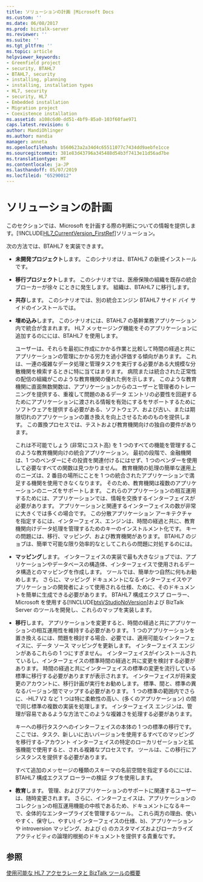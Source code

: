 ```yaml
---
title: ソリューションの計画 |Microsoft Docs
ms.custom: ''
ms.date: 06/08/2017
ms.prod: biztalk-server
ms.reviewer: ''
ms.suite: ''
ms.tgt_pltfrm: ''
ms.topic: article
helpviewer_keywords:
- Greenfield project
- security, BTAHL7
- BTAHL7, security
- installing, planning
- installing, installation types
- HL7, security
- security, HL7
- Embedded installation
- Migration project
- Coexistence installation
ms.assetid: a108c6d0-dd51-4bf9-85a0-103f60fae971
caps.latest.revision: 6
author: MandiOhlinger
ms.author: mandia
manager: anneta
ms.openlocfilehash: b560623a2a34d4c65511077c7434dd9aebfe1cce
ms.sourcegitcommit: 381e83d43796a345488d54b3f7413e11d56ad7be
ms.translationtype: MT
ms.contentlocale: ja-JP
ms.lasthandoff: 05/07/2019
ms.locfileid: "65290012"
---
```

# <a name="planning-for-your-solution"></a>ソリューションの計画
このセクションでは、Microsoft を計画する際の判断についての情報を提供します。[!INCLUDE[HL7_CurrentVersion_FirstRef](../../includes/hl7-currentversion-firstref-md.md)]ソリューション。  
  
 次の方法では、BTAHL7 を実装できます。  
  
- **未開発プロジェクト**します。 このシナリオは、BTAHL7 の新規インストールです。  
  
- **移行プロジェクト**します。 このシナリオでは、医療保険の組織を既存の統合ブローカーが徐々 にときに発生します。 組織は、BTAHL7 に移行します。  
  
- **共存**します。 このシナリオでは、別の統合エンジン BTAHL7 サイド バイ サイドのインストールでは。  
  
- **埋め込み**します。 このシナリオには、BTAHL7 の基幹業務アプリケーション内で統合が含まれます。 HL7 メッセージング機能をそのアプリケーションに追加するのにには、BTAHL7 を使用します。  
  
  ユーザーは、それらを最初に作成にかかる作業と比較して時間の経過と共にアプリケーションの管理にかかる労力を過小評価する傾向があります。 これは、一連の複雑なデータ処理と管理タスクを実行する必要がある大規模な分散機関を検索するときに特に当てはまります。 病院または統合された正常性の配信の組織がこのような教育機関の優れた例を示します。 このような教育機関に直面無数関数は、アプリケーションからのユーザーと管理者のトレーニングを提供する、重複して問題のあるデータ エントリの必要性を回避するためにアプリケーションに渡される情報を有効にするをサポートするためにソフトウェアを提供する必要がある、ソフトウェア、および古い、または期限切れのアプリケーションの置き換えを向上させるためのものを提供します。 この置換プロセスでは、テストおよび教育機関向けの独自の要件があります。  
  
  これは不可能でしょう (非常にコスト高) を 1 つのすべての機能を管理するこのような教育機関向けの統合アプリケーション。 最初の段階で、金融機関は、1 つのベンダーにその投資を関連付けるにはせず、1 つのベンダーを使用して必要なすべての関数は見つかりません。 教育機関の処理の簡単な運用上のニーズは、2 番目の場所にことを 1 つの統合されたアプリケーションで満足する機関を使用できなくなります。 そのため、教育機関は複数のアプリケーションのニーズをサポートします。 これらのアプリケーションの相互運用するためには、アプリケーションでは、情報を交換するインターフェイスが必要があります。 アプリケーションと関連するインターフェイスの数が非常に大きくでは多くの場合です。 この分散アプリケーション アーキテクチャを指定するには、インターフェイス、エンジンは、時間の経過と共に、教育機関向けデータ処理を管理するためのキーのインストルメント化です。 キーの問題には、移行、マッピング、および教育機関があります。 BTAHL7 のジョブは、簡単で可能な限り効率的なとしてこれらの問題に対処するのには。  
  
- **マッピング**します。 インターフェイスの実装で最も大きなジョブでは、アプリケーションやデータベースの構造体、インターフェイスで使用されるデータ構造とのマッピングを作成します。 ツールでは、簡単かつ自然に何もお勧めします。 さらに、マッピング ドキュメントになるインターフェイスやアプリケーションの開発者によって使用される仕様、ために、そのドキュメントを簡単に生成できる必要があります。 BTAHL7 構成エクスプ ローラー、Microsoft を使用する[!INCLUDE[btsVStudioNoVersion](../../includes/btsvstudionoversion-md.md)]および BizTalk Server のツールを開発し、これらのマップを実装します。  
  
- **移行**します。 アプリケーションを変更すると、時間の経過と共にアプリケーションの相互運用性を維持する必要があります。 1 つのアプリケーションを置き換えるには、問題を検討する場合、必要では、適用可能なインターフェイスに、データ ソース マッピングを更新します。 インターフェイス エンジンがあるこれらの 1 つにすぎません。 インターフェイスがインストールされているし、インターフェイスの標準時間の経過と共に変更を検討する必要があります。 時間の経過と共にインターフェイスの標準の変更を流行している標準に移行する必要がありますが表示されます。 インターフェイスが将来変更のアカウントに、移行計画が実行をお勧めします。 標準、間と、標準の異なるバージョン間でマップする必要があります。 1 つの標準の範囲内でさらに、-HL7 V2 など 1 つは特に柔軟性の高い、(多くのアプリケーション) の間で同じ標準の複数の実装を処理します。 インターフェイス エンジンは、管理が容易であるような方法でこのような複雑さを処理する必要があります。  
  
   キーへの移行タスクへのインターフェイスの本体の 1 つの標準の移行です。 ここでは、タスク、新しいに古いバージョンを使用するすべてのマッピングを移行する-アカウント インターフェイスの特定のローカリゼーションと拡張機能で使用すると、される複雑なプロセスです。 ツールは、この移行にアシスタンスを提供する必要があります。  
  
   すべて追加のメッセージの種類のスキーマの名前空間を指定するのにには、BTAHL7 構成エクスプ ローラーの検証 タブを使用します。  
  
- **教育**します。 管理、およびアプリケーションのサポートに関連するユーザーは、随時変更されます。 さらに、インターフェイスは、アプリケーションのコレクションの相互運用機能の中核であるため、ドキュメントになるキーで、全体的なエンタープライズを管理するツール。 これら両方の理由、使いやすく、保守し、やすい) インターフェイスの仕様、b)、アプリケーションや introversion マッピング、および c) のカスタマイズおよびローカライズ アクティビティの論理的根拠のドキュメントを提供する貴重なです。  
  
## <a name="see-also"></a>参照  
[使用可能な HL7 アクセラレータと BizTalk ツールの概要](../../adapters-and-accelerators/accelerator-hl7/learn-the-hl7-accelerator-and-the-biztalk-tools-available.md)